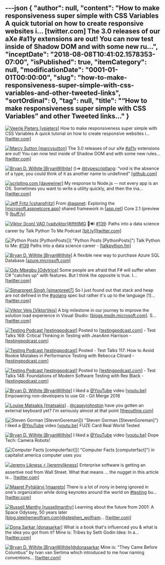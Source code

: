 ---json
{
  "author": null,
  "content": "How to make responsiveness super simple with CSS Variables A quick tutorial on how to create responsive websites i…       [twitter.com] The 3.0 releases of our aXe       #a11y extensions are out! You can now test inside of Shadow DOM and with some new ru...",
  "inceptDate": "2018-08-08T10:41:02.1578353-07:00",
  "isPublished": true,
  "itemCategory": null,
  "modificationDate": "0001-01-01T00:00:00",
  "slug": "how-to-make-responsiveness-super-simple-with-css-variables-and-other-tweeted-links",
  "sortOrdinal": 0,
  "tag": null,
  "title": "“How to make responsiveness super simple with CSS Variables” and other Tweeted links…"
}
---

[<img alt="Veerle Pieters [vpieters]" src="https://songhay.blob.core.windows.net/shared-social-twitter/vpieters.png">](http://t.co/A4ZEwCEPEs "Veerle Pieters [vpieters]") How to make responsiveness super simple with CSS Variables A quick tutorial on how to create responsive websites i… [[twitter.com]](https://twitter.com/i/web/status/981489191027724293)

[<img alt="Marcy Sutton [marcysutton]" src="https://songhay.blob.core.windows.net/shared-social-twitter/marcysutton.jpg">](https://t.co/CLt1pn8hLu "Marcy Sutton [marcysutton]") The 3.0 releases of our aXe [#a11y](http://twitter.com/search?q=%23a11y) extensions are out! You can now test inside of Shadow DOM and with some new rules… [[twitter.com]](https://twitter.com/i/web/status/981216839723200512)

[<img alt="Bryan D. Wilhite [BryanWilhite]" src="https://songhay.blob.core.windows.net/shared-social-twitter/BryanWilhite.jpeg">](http://t.co/UNdqV0Z1zz "Bryan D. Wilhite [BryanWilhite]") ()=&gt; [@typescriptlang](http://twitter.com/typescriptlang): “void is the absence of a type, you could think of it as another name to undefined” [[github.com]](https://github.com/Microsoft/TypeScript/issues/8322)

[<img alt="scripting.com [davewiner]" src="https://songhay.blob.core.windows.net/shared-social-twitter/davewiner.jpg">](https://t.co/ztgzDGiyOj "scripting.com [davewiner]") My response to Node.js -- not every app is an OS. Sometimes you want to write a utility quickly, and then the ina… [[twitter.com]](https://twitter.com/i/web/status/981907379678842880)

[<img alt="Jeff Fritz [csharpfritz]" src="https://songhay.blob.core.windows.net/shared-social-twitter/csharpfritz.jpg">](https://t.co/b3mDItgW1b "Jeff Fritz [csharpfritz]") From [@aspnet](http://twitter.com/aspnet): Exploring the [[microsoft.aspnetcore.app]](http://Microsoft.AspNetCore.App) shared framework in [[asp.net]](http://ASP.NET) Core 2.1 (preview 1) [[buff.ly]](https://buff.ly/2HLplIs)

[<img alt="Viktor (Icon) VAD [vadviktor]" src="https://songhay.blob.core.windows.net/shared-social-twitter/vadviktor.jpeg">](https://t.co/t7PbiIRHOC "Viktor (Icon) VAD [vadviktor]")[#iftttIMG](http://twitter.com/search?q=%23iftttIMG) 🐣🔊 [#139](http://twitter.com/search?q=%23139): Paths into a data science career by Talk Python To Me Podcast [[bit.ly]](http://bit.ly/2BlfuWm)[[twitter.com]](https://twitter.com/vadviktor/status/935953297357320193/photo/1)

[<img alt="Python Posts [PythonPosts]" src="https://songhay.blob.core.windows.net/shared-social-twitter/PythonPosts.jpg">]( "Python Posts [PythonPosts]") Talk Python to Me: [#139](http://twitter.com/search?q=%23139) Paths into a data science career - [[talkpython.fm]](https://talkpython.fm/episodes/show/139/paths-into-a-data-science-career)

[<img alt="Bryan D. Wilhite [BryanWilhite]" src="https://songhay.blob.core.windows.net/shared-social-twitter/BryanWilhite.jpeg">](http://t.co/UNdqV0Z1zz "Bryan D. Wilhite [BryanWilhite]") A flexible new way to purchase Azure SQL Database [[azure.microsoft.com]](https://azure.microsoft.com/blog/a-flexible-new-way-to-purchase-azure-sql-database/)

[<img alt="Ody Mbegbu [Odytrice]" src="https://songhay.blob.core.windows.net/shared-social-twitter/Odytrice.jpg">](https://t.co/8wuRpLOaxa "Ody Mbegbu [Odytrice]") Some people are afraid that F# will suffer when C# "catches up" with features. But I think the opposite is true. I… [[twitter.com]](https://twitter.com/i/web/status/981603722462625794)

[<img alt="Simarpreet Singh [simarpreet7]" src="https://songhay.blob.core.windows.net/shared-social-twitter/simarpreet7.jpg">](https://t.co/W0tBoVRm9m "Simarpreet Singh [simarpreet7]") So I just found out that stack and heap are not defined in the [#golang](http://twitter.com/search?q=%23golang) spec but rather it's up to the language [1]… [[twitter.com]](https://twitter.com/i/web/status/959642288900120576)

[<img alt="Viktor Veis [ViktorVeis]" src="https://songhay.blob.core.windows.net/shared-social-twitter/ViktorVeis.jpg">](http://t.co/MqYFq1Pyoi "Viktor Veis [ViktorVeis]") A big milestone in our journey to improve the solution load experience in Visual Studio: [[blogs.msdn.microsoft.com]](https://blogs.msdn.microsoft.com/visualstudio/2018/04/04/load-solutions-faster-with-visual-studio-2017-version-15-6/). S… [[twitter.com]](https://twitter.com/i/web/status/981579677398532096)

[<img alt="Testing Podcast [testingpodcast]" src="https://songhay.blob.core.windows.net/shared-social-twitter/testingpodcast.jpg">](http://t.co/3PXY36loEP "Testing Podcast [testingpodcast]") Posted to [[testingpodcast.com]](http://testingpodcast.com) - Test Talks 169: Critical Thinking in Testing with JeanAnn Harrison - [[testingpodcast.com]](https://testingpodcast.com/169-critical-thinking-in-testing-with-jeanann-harrison/)

[<img alt="Testing Podcast [testingpodcast]" src="https://songhay.blob.core.windows.net/shared-social-twitter/testingpodcast.jpg">](http://t.co/3PXY36loEP "Testing Podcast [testingpodcast]") Posted - Test Talks 117: How to Avoid Rookie Mistakes in Performance Testing with Rebecca Clinard - [[testingpodcast.com]](https://testingpodcast.com/117-how-to-avoid-rookie-mistakes-in-performance-testing-with-rebecca-clinard/)

[<img alt="Testing Podcast [testingpodcast]" src="https://songhay.blob.core.windows.net/shared-social-twitter/testingpodcast.jpg">](http://t.co/3PXY36loEP "Testing Podcast [testingpodcast]") Posted to [[testingpodcast.com]](http://testingpodcast.com) - Test Talks 148: Foundations of Modern Software Testing with Rex Black - [[testingpodcast.com]](https://testingpodcast.com/148-foundations-of-modern-software-testing-with-rex-black/)

[<img alt="Bryan D. Wilhite [BryanWilhite]" src="https://songhay.blob.core.windows.net/shared-social-twitter/BryanWilhite.jpeg">](http://t.co/UNdqV0Z1zz "Bryan D. Wilhite [BryanWilhite]") I liked a [@YouTube](http://twitter.com/YouTube) video [[youtu.be]](http://youtu.be/pY5i0Io86UQ?a) Empowering non-developers to use Git - Git Merge 2018

[<img alt="Louise Matsakis [lmatsakis]" src="https://songhay.blob.core.windows.net/shared-social-twitter/lmatsakis.jpg">](https://t.co/hWnvK2xaVi "Louise Matsakis [lmatsakis]") . [@caseyjohnston](http://twitter.com/caseyjohnston) have you gotten an external keyboard yet? I'm seriously almost at that point [[theoutline.com]](https://theoutline.com/post/2402/the-new-macbook-keyboard-is-ruining-my-life)

[<img alt="Steven Gorman [StevenGoreman]" src="https://songhay.blob.core.windows.net/shared-social-twitter/StevenGoreman.jpg">]( "Steven Gorman [StevenGoreman]") I liked a [@YouTube](http://twitter.com/YouTube) video [[youtu.be]](http://youtu.be/YrpxPxcd1wA?a) FUZE Card Real World Tested

[<img alt="Bryan D. Wilhite [BryanWilhite]" src="https://songhay.blob.core.windows.net/shared-social-twitter/BryanWilhite.jpeg">](http://t.co/UNdqV0Z1zz "Bryan D. Wilhite [BryanWilhite]") I liked a [@YouTube](http://twitter.com/YouTube) video [[youtu.be]](http://youtu.be/UIwdCN4dV6w?a) Dope Tech: Camera Robots!

[<img alt="Computer Facts [computerfact]" src="https://songhay.blob.core.windows.net/shared-social-twitter/computerfact.jpg">]( "Computer Facts [computerfact]") in capitalist america computer uses you

[<img alt="Jeremy Likness ⚡️ [jeremylikness]" src="https://songhay.blob.core.windows.net/shared-social-twitter/jeremylikness.jpg">](https://t.co/IbLCTBQJ41 "Jeremy Likness ⚡️ [jeremylikness]") Enterprise software is getting an assertive nod from Wall Street. What that means ... the nugget in this article is… [[twitter.com]](https://twitter.com/i/web/status/981903317604487168)

[<img alt="Maaret Pyhäjärvi [maaretp]" src="https://songhay.blob.core.windows.net/shared-social-twitter/maaretp.jpg">](https://t.co/DaxpqiqNwe "Maaret Pyhäjärvi [maaretp]") There is a lot of irony in being ignored in one's organization while doing keynotes around the world on [#testing](http://twitter.com/search?q=%23testing) bu… [[twitter.com]](https://twitter.com/i/web/status/981889419962716160)

[<img alt="Russell Manthy [russellmanthy]" src="https://songhay.blob.core.windows.net/shared-social-twitter/russellmanthy.jpg">](https://t.co/DEJMcwWoIQ "Russell Manthy [russellmanthy]") Learning about the future from 2001: A Space Odyssey, 50 years later [[blog.stephenwolfram.com]](http://blog.stephenwolfram.com/2018/04/learning-about-the-future-from-2001-a-space-odyssey-fifty-years-later/)[@stephen_wolfram](http://twitter.com/stephen_wolfram)… [[twitter.com]](https://twitter.com/i/web/status/981923225021173760)

[<img alt="Dona Sarkar [donasarkar]" src="https://songhay.blob.core.windows.net/shared-social-twitter/donasarkar.jpg">](https://t.co/6D6oayhemZ "Dona Sarkar [donasarkar]") What is a book that's influenced you &amp; what is the idea you got from it? Mine is: Tribes by Seth Godin Idea: In a… [[twitter.com]](https://twitter.com/i/web/status/981898443642757120)

[<img alt="Bryan D. Wilhite [BryanWilhite]" src="https://songhay.blob.core.windows.net/shared-social-twitter/BryanWilhite.jpeg">](http://t.co/UNdqV0Z1zz "Bryan D. Wilhite [BryanWilhite]")[@donasarkar](http://twitter.com/donasarkar) Mine is: "They Came Before Columbus" by Ivan van Sertima which introduced to me how naming conventions… [[twitter.com]](https://twitter.com/i/web/status/981913793646112769)
